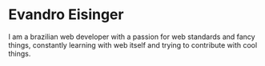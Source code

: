 Evandro Eisinger
===================

I am a brazilian web developer with a passion for web standards and fancy things, constantly learning with web itself and trying to contribute with cool things.